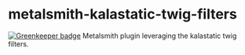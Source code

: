 # metalsmith-kalastatic-twig-filters

[![Greenkeeper badge](https://badges.greenkeeper.io/kalamuna/metalsmith-kalastatic-twig-filters.svg)](https://greenkeeper.io/)
Metalsmith plugin leveraging the kalastatic twig filters.
